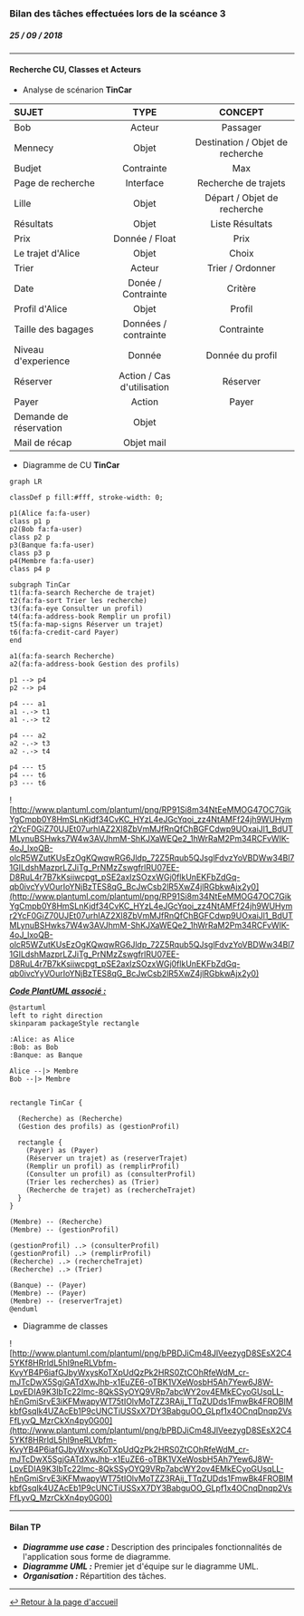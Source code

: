 ### Bilan des tâches effectuées lors de la scéance 3
##### *25 / 09 / 2018*

---

#### Recherche CU, Classes et Acteurs

+ Analyse de scénarion **TinCar**

| SUJET | TYPE | CONCEPT |
| :---- | :--: | :-----: |
| Bob | Acteur | Passager |
| Mennecy | Objet | Destination / Objet de recherche |
| Budjet | Contrainte | Max |
| Page de recherche | Interface | Recherche de trajets |
| Lille | Objet | Départ / Objet de recherche |
| Résultats | Objet | Liste Résultats |
| Prix | Donnée / Float | Prix |
| Le trajet d'Alice | Objet | Choix |
| Trier | Acteur | Trier / Ordonner |
| Date | Donée / Contrainte | Critère |
| Profil d'Alice | Objet | Profil |
| Taille des bagages | Données / contrainte | Contrainte |
| Niveau d'experience | Donnée | Donnée du profil |
| Réserver | Action / Cas d'utilisation | Réserver |
| Payer | Action | Payer |
| Demande de réservation | Objet |  |
| Mail de récap | Objet mail |  |

+ Diagramme de CU **TinCar**


```mermaid
graph LR

classDef p fill:#fff, stroke-width: 0;

p1(Alice fa:fa-user)
class p1 p
p2(Bob fa:fa-user)
class p2 p
p3(Banque fa:fa-user)
class p3 p
p4(Membre fa:fa-user)
class p4 p

subgraph TinCar
t1(fa:fa-search Recherche de trajet)
t2(fa:fa-sort Trier les recherche)
t3(fa:fa-eye Consulter un profil)
t4(fa:fa-address-book Remplir un profil)
t5(fa:fa-map-signs Réserver un trajet)
t6(fa:fa-credit-card Payer)
end

a1(fa:fa-search Recherche)
a2(fa:fa-address-book Gestion des profils)

p1 --> p4
p2 --> p4

p4 --- a1
a1 -.-> t1
a1 -.-> t2

p4 --- a2
a2 -.-> t3
a2 -.-> t4

p4 --- t5
p4 --- t6
p3 --- t6
```

![http://www.plantuml.com/plantuml/png/RP91Si8m34NtEeMMOG47OC7GikYgCmpb0Y8HmSLnKjdf34CvKC_HYzL4eJGcYqoi_zz4NtAMFf24jh9WUHymr2YcF0GiZ70UJEt07urhIAZ2Xl8ZbVmMJfRnQfChBGFCdwp9UOxaiJl1_BdUTMLynuBSHwks7W4w3AVJhmM-ShKJXaWEQe2_1hWrRaM2Pm34RCFvWIK-4oJ_lxoQB-olcR5WZutKUsEzOgKQwqwRG6Jldp_72Z5Rqub5QJsglFdvzYoVBDWw34Bl71GILdshMazprLZJiTg_PrNMzZswgfrlRU07EE-D8RuL4r7B7kKsiiwcpgt_pSE2axIzSOzxWGj0flkUnEKFbZdGq-qb0ivcYyVOurIoYNjBzTES8qG_BcJwCsb2lR5XwZ4jlRGbkwAjx2y0](http://www.plantuml.com/plantuml/png/RP91Si8m34NtEeMMOG47OC7GikYgCmpb0Y8HmSLnKjdf34CvKC_HYzL4eJGcYqoi_zz4NtAMFf24jh9WUHymr2YcF0GiZ70UJEt07urhIAZ2Xl8ZbVmMJfRnQfChBGFCdwp9UOxaiJl1_BdUTMLynuBSHwks7W4w3AVJhmM-ShKJXaWEQe2_1hWrRaM2Pm34RCFvWIK-4oJ_lxoQB-olcR5WZutKUsEzOgKQwqwRG6Jldp_72Z5Rqub5QJsglFdvzYoVBDWw34Bl71GILdshMazprLZJiTg_PrNMzZswgfrlRU07EE-D8RuL4r7B7kKsiiwcpgt_pSE2axIzSOzxWGj0flkUnEKFbZdGq-qb0ivcYyVOurIoYNjBzTES8qG_BcJwCsb2lR5XwZ4jlRGbkwAjx2y0)

***<u>Code PlantUML associé :</u>***
>>>
  ```puml
  @startuml
  left to right direction
  skinparam packageStyle rectangle

  :Alice: as Alice
  :Bob: as Bob
  :Banque: as Banque

  Alice --|> Membre
  Bob --|> Membre


  rectangle TinCar {

    (Recherche) as (Recherche)
    (Gestion des profils) as (gestionProfil)

    rectangle {
      (Payer) as (Payer)
      (Réserver un trajet) as (reserverTrajet)
      (Remplir un profil) as (remplirProfil)
      (Consulter un profil) as (consulterProfil)
      (Trier les recherches) as (Trier)
      (Recherche de trajet) as (rechercheTrajet)
    }
  }

  (Membre) -- (Recherche)
  (Membre) -- (gestionProfil)

  (gestionProfil) ..> (consulterProfil)
  (gestionProfil) ..> (remplirProfil)
  (Recherche) ..> (rechercheTrajet)
  (Recherche) ..> (Trier)

  (Banque) -- (Payer)
  (Membre) -- (Payer)
  (Membre) -- (reserverTrajet)
  @enduml
  ```
>>>

+ Diagramme de classes

![http://www.plantuml.com/plantuml/png/bPBDJiCm48JlVeezygD8SEsX2C45YKf8HRrldL5hI9neRLVbfm-KvyYB4P6iafGJbyWxysKoTXpUdQzPk2HRS0ZtCOhRfeWdM_cr-mJTcDwX5SgjGATdXwJhb-x1EuZE6-oTBK1VXeWosbH5Ah7Yew6J8W-LpvEDIA9K3IbTc22lmc-8QkSSyOYQ9VRp7abcWY2ov4EMkECyoGUsqLL-hEnGmiSrvE3iKFMwapyWT75tIOlvMoTZZ3RAij_TTqZUDds1FmwBk4FROBIMkbfGsqIk4UZAcEb1P9cUNCTiUSSxX7DY3BabguOO_GLpf1x4OCnqDnqp2VsFfLyvQ_MzrCkXn4py0G00](http://www.plantuml.com/plantuml/png/bPBDJiCm48JlVeezygD8SEsX2C45YKf8HRrldL5hI9neRLVbfm-KvyYB4P6iafGJbyWxysKoTXpUdQzPk2HRS0ZtCOhRfeWdM_cr-mJTcDwX5SgjGATdXwJhb-x1EuZE6-oTBK1VXeWosbH5Ah7Yew6J8W-LpvEDIA9K3IbTc22lmc-8QkSSyOYQ9VRp7abcWY2ov4EMkECyoGUsqLL-hEnGmiSrvE3iKFMwapyWT75tIOlvMoTZZ3RAij_TTqZUDds1FmwBk4FROBIMkbfGsqIk4UZAcEb1P9cUNCTiUSSxX7DY3BabguOO_GLpf1x4OCnqDnqp2VsFfLyvQ_MzrCkXn4py0G00)

<!--
```puml
skinparam classAttributeIconSize 0
 class Membre
 class Lieu
 class Passager
 class Vehicle {
   - VolumeMax
 }
 class Conducteur {
   - permis
 }
 class Trajet {
   - dateDepart
   - heureDepart
   - retard
   - prix
 }
 class Transaction
 class PaiementService {
   + Payer (?) : Transaction
 }


 Trajet -- Lieu : départ
 Trajet -- Lieu : arrivée
 Trajet -> Trajet : étapes *

 Conducteur -- Vehicle : bagages

 Conducteur -- Trajet : 1 conducteur
 Passager -- Trajet : passagers

 Transaction -- Conducteur
 Transaction -- Conducteur
 Transaction -- Passager

 Conducteur -|> Membre
 Passager -|> Membre
```
-->

---
#### Bilan TP

- ***Diagramme use case :*** Description des principales fonctionnalités de l'application sous forme de diagramme.
- ***Diagramme UML :*** Premier jet d'équipe sur le diagramme UML.
- ***Organisation :*** Répartition des tâches.

---

[:leftwards_arrow_with_hook: Retour à la page d'accueil](../README.md)
